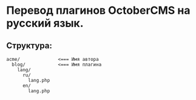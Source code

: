 # Перевод плагинов OctoberCMS на русский язык.

## Структура:
    acme/              <=== Имя автора
      blog/            <=== Имя плагина
        lang/          
          ru/
            lang.php
          en/
            lang.php
